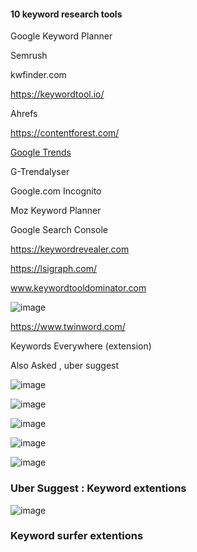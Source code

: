 #### 10 keyword research tools

Google Keyword Planner

Semrush 

kwfinder.com

https://keywordtool.io/

Ahrefs

https://contentforest.com/

[Google Trends](https://trends.google.com/)

G-Trendalyser 

Google.com Incognito 

Moz Keyword Planner

Google Search Console

https://keywordrevealer.com

https://lsigraph.com/

www.keywordtooldominator.com

![image](https://github.com/atiq-shumon/seo_viral_search_keyword_page_rank_google_chrome_extention_produc_tools/assets/21005669/98e23129-71dd-48c7-926a-a7175dbd8fec)


https://www.twinword.com/

Keywords Everywhere (extension)

 Also Asked , uber suggest

![image](https://github.com/atiq-shumon/seo_viral_search_keyword_page_rank_google_chrome_extention_produc_tools/assets/21005669/d3eecf08-4458-4e28-8b22-ea9659731d04)

![image](https://github.com/atiq-shumon/seo_viral_search_keyword_page_rank_google_chrome_extention_produc_tools/assets/21005669/11bbc724-1c93-42b0-88ae-b4c4cf5e665f)

![image](https://github.com/atiq-shumon/seo_viral_search_keyword_page_rank_google_chrome_extention_produc_tools/assets/21005669/527c776f-67e0-4b9b-b8f7-195ad183426e)

![image](https://github.com/atiq-shumon/seo_viral_search_keyword_page_rank_google_chrome_extention_produc_tools/assets/21005669/369336ae-bdc6-4adf-95d3-3b1616126289)

![image](https://github.com/atiq-shumon/seo_viral_search_keyword_page_rank_google_chrome_extention_produc_tools/assets/21005669/7549d880-e99d-4de4-82d4-8c3883e054b1)



### Uber Suggest : Keyword extentions

![image](https://github.com/atiq-shumon/seo_viral_search_keyword_page_rank_google_chrome_extention_produc_tools/assets/21005669/50339b67-ed09-4b65-9f6c-f1e34d34158f)

### Keyword surfer extentions
